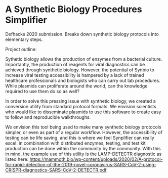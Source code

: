 # A Synthetic Biology Procedures Simplifier
Defhacks 2020 submission. Breaks down synthetic biology protocols into elementary steps.

Project outline:

Sythetic biology allows the production of enzymes from a bacterial culture. Importantly, the production of reagents for viral diagnostics can be achieved through synthetic biology. However, the potential of Synbio to increase viral testing accessibility is hampered by a lack of trained healthcare professionals and biologists who can carry out lab procedures. While plasmids can proliferate around the world, can the knowledge required to use them do so as well?

In order to solve this pressing issue with synthetic biology, we created a conversion utility from standard protocol formats. We envision scientists who would like to disseminate plasmids to use this software to create easy to follow and reproducible walkthroughs.

We envision this tool being used to make many synthetic biology protocols simpler, or even as part of a regular workflow. However, the accessibility of testing can be life saving, and this is where we feel Synplifier can really excel: in combination with distributed enzymes, testing, and test kit production can be done within the community by the community. With this in mind, the example use of this utility is the LAMP-DETECTR diagnostic as listed here: https://mammoth.bio/wp-content/uploads/2020/02/A-protocol-for-rapid-detection-of-the-2019-novel-coronavirus-SARS-CoV-2-using-CRISPR-diagnostics-SARS-CoV-2-DETECTR.pdf. 




